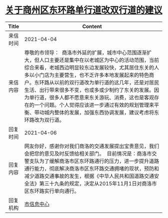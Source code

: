# <a href="http://www.shangluo.gov.cn/zmhd/ldxxxx.jsp?urltype=leadermail.LeaderMailContentUrl&wbtreeid=1112&leadermailid=7108">关于商州区东环路单行道改双行道的建议</a>
| Title |                                                                                                                          Content                                                                                                                           |
|:-----:|------------------------------------------------------------------------------------------------------------------------------------------------------------------------------------------------------------------------------------------------------------|
| 来信时间  | 2021-04-04                                                                                                                                                                                                                                                 |
| 来信内容  | 尊敬的市领导：  商洛市外延的扩展，城市中心范围逐渐扩大，但人口主要还是集中在以老城区为中心的活动范围，当前综合来看，老城西边明显较东边发展较快，尤其居住东关的人多以小门店为主要营生，也不乏许多本地发展起来的特色商户。东环路从以前的双行道改为单行道的这几年，还是对居民生活、出行带来很多不变，也或多或少制约了东关的发展。因为单行道，很多人都不愿意来东关游玩、消费，这也是客观存在的一个问题。个人觉得应该进一步通过有效的规划管理来平衡、带动城内整体的发展，加强东西协调发展，建议考虑将东环路改为双行道。 |
| 回复时间  | 2021-04-06                                                                                                                                                                                                                                                 |
| 回复内容  | 网友你好，感谢你对我们商洛的交通发展提出宝贵意见，我们会把您的意见及时反馈给相关部门。  目前情况是：商洛市交警支队为了缓解商洛市区东环路通行的压力，进一步提升道路通行能力，彻底解决商洛市区东环路交通拥堵的现状，预防和减少道路交通事故的发生，根据《中华人民共和国道路交通安全法》第三十九条的规定，决定从2015年11月1日对商洛市区东环路实行单向通行。                                                                           |
| 回复机构  | <a href="../../categories/agencies/市信息中心.md">市信息中心</a>                                                                                                                                                                                                     |